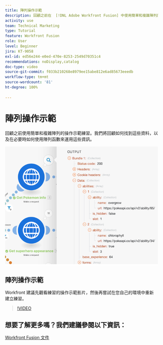 ```yaml
---
title: 陣列操作示範
description: 回顧之前在  [!DNL Adobe Workfront Fusion] 中使用簡單和複雜陣列的操作示範練習。
activity: use
team: Technical Marketing
type: Tutorial
feature: Workfront Fusion
role: User
level: Beginner
jira: KT-9058
exl-id: ed56e244-e0ed-470e-8253-2549d70351c4
recommendations: noDisplay,catalog
doc-type: video
source-git-commit: f033b210268e8979ee15abe812e6ad85673eeedb
workflow-type: tm+mt
source-wordcount: '81'
ht-degree: 100%

---
```


# 陣列操作示範

回顧之前使用簡單和複雜陣列的操作示範練習。我們將回顧如何找到這些資料，以及在必要時如何使用陣列函數來運用這些資訊。

![影像顯示 Fusion 情境](assets/final-functional-bits-and-bobs-1.png)

## 陣列操作示範

Workfront 建議先觀看練習的操作示範影片，然後再嘗試在您自己的環境中重新建立練習。

>[!VIDEO](https://video.tv.adobe.com/v/335299/?quality=12&learn=on)


## 想要了解更多嗎？我們建議參閱以下資訊：

[Workfront Fusion 文件](https://experienceleague.adobe.com/docs/workfront/using/adobe-workfront-fusion/workfront-fusion-2.html?lang=zh-Hant)
